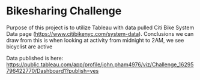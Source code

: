 # Bikesharing Challenge

Purpose of this project is to utilize Tableau with data pulled Citi Bike System Data page (https://www.citibikenyc.com/system-data). 
Conclusions we can draw from this is when looking at activity from midnight to 2AM, we see bicyclist are active 

Data published is here: https://public.tableau.com/app/profile/john.pham4976/viz/Challenge_16295796422770/Dashboard1?publish=yes

